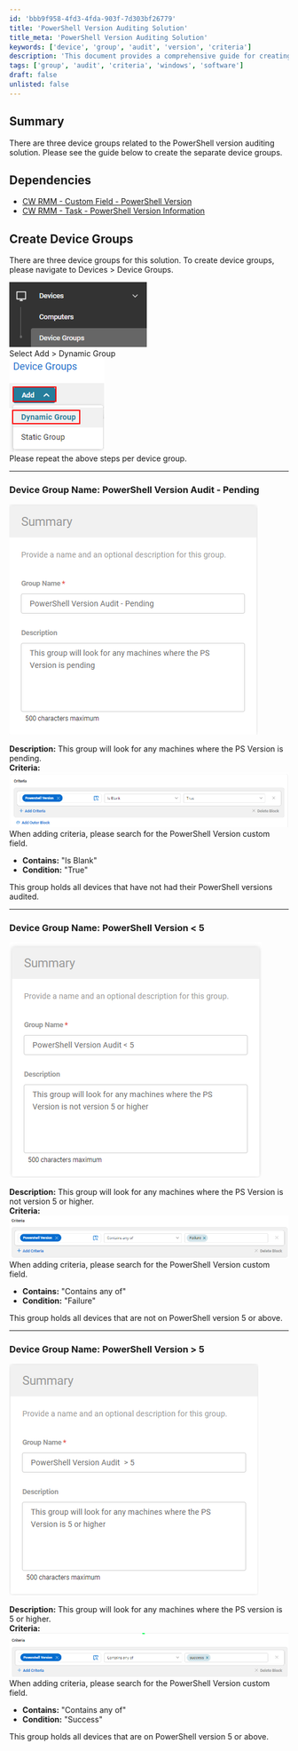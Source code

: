 ```yaml
---
id: 'bbb9f958-4fd3-4fda-903f-7d303bf26779'
title: 'PowerShell Version Auditing Solution'
title_meta: 'PowerShell Version Auditing Solution'
keywords: ['device', 'group', 'audit', 'version', 'criteria']
description: 'This document provides a comprehensive guide for creating three device groups related to the PowerShell version auditing solution. It outlines the necessary dependencies, the steps to create the device groups, and the specific criteria for each group based on the PowerShell version status of the devices.'
tags: ['group', 'audit', 'criteria', 'windows', 'software']
draft: false
unlisted: false
---
```

## Summary

There are three device groups related to the PowerShell version auditing solution. Please see the guide below to create the separate device groups.

## Dependencies

- [CW RMM - Custom Field - PowerShell Version](https://proval.itglue.com/DOC-5078775-12824368)  
- [CW RMM - Task - PowerShell Version Information](https://proval.itglue.com/DOC-5078775-12824367)  

## Create Device Groups

There are three device groups for this solution. To create device groups, please navigate to Devices > Device Groups.

![Image](../../../static/img/PowerShell-Version/image_3.png)  
Select Add > Dynamic Group  
![Image](../../../static/img/PowerShell-Version/image_4.png)  
Please repeat the above steps per device group.

---

### Device Group Name: PowerShell Version Audit - Pending

![Image](../../../static/img/PowerShell-Version/image_5.png)  

**Description:** This group will look for any machines where the PS Version is pending.  
**Criteria:**  
![Image](../../../static/img/PowerShell-Version/image_6.png)  
When adding criteria, please search for the PowerShell Version custom field.  
- **Contains:** "Is Blank"  
- **Condition:** "True"  

This group holds all devices that have not had their PowerShell versions audited.

---

### Device Group Name: PowerShell Version < 5

![Image](../../../static/img/PowerShell-Version/image_7.png)  

**Description:** This group will look for any machines where the PS Version is not version 5 or higher.  
**Criteria:**  
![Image](../../../static/img/PowerShell-Version/image_8.png)  
When adding criteria, please search for the PowerShell Version custom field.  
- **Contains:** "Contains any of"  
- **Condition:** "Failure"  

This group holds all devices that are not on PowerShell version 5 or above.

---

### Device Group Name: PowerShell Version > 5

![Image](../../../static/img/PowerShell-Version/image_9.png)  

**Description:** This group will look for any machines where the PS version is 5 or higher.  
**Criteria:**  
![Image](../../../static/img/PowerShell-Version/image_10.png)  
When adding criteria, please search for the PowerShell Version custom field.  
- **Contains:** "Contains any of"  
- **Condition:** "Success"  

This group holds all devices that are on PowerShell version 5 or above.







